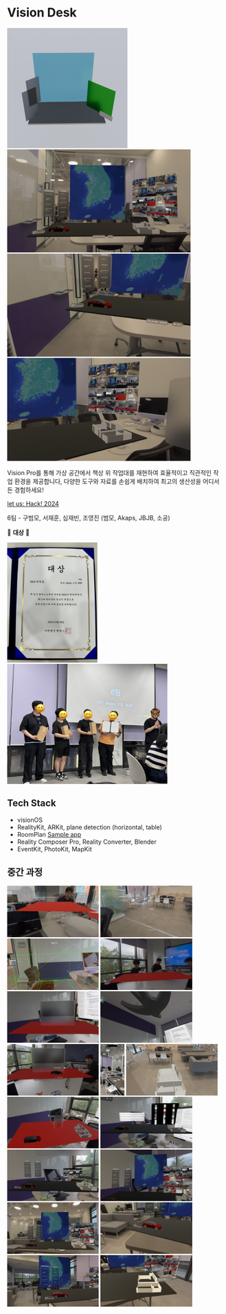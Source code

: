 # Vision Desk

<img src="./assets/AppIcon.png" height=280>



<img src="./assets/app-1.png" height=240>

<img src="./assets/app-2.png" height=240>

<img src="./assets/app-3.png" height=240>

Vision Pro를 통해 가상 공간에서 책상 위 작업대를 재현하여 효율적이고 직관적인 작업 환경을 제공합니다, 다양한 도구와 자료를 손쉽게 배치하여 최고의 생산성을 어디서든 경험하세요!



 [let us: Hack! 2024](https://letusgo2024-summer.vercel.app)

6팀 - 구범모, 서재훈, 심재빈, 조영진 (범모, Akaps, JBJB, 소공)

🏅 __대상__ 🥇

<img src="./assets/img_0.jpg" height=280><img src="./assets/img_1.jpg" height=280>



## Tech Stack

- visionOS
- RealityKit, ARKit, plane detection (horizontal, table)
- RoomPlan [Sample app](https://developer.apple.com/documentation/roomplan/create_a_3d_model_of_an_interior_room_by_guiding_the_user_through_an_ar_experience)
- Reality Composer Pro, Reality Converter, Blender
- EventKit, PhotoKit, MapKit



## 중간 과정

<img src="./assets/process-1.png" height=120>
<img src="./assets/process-2.png" height=120>
<img src="./assets/process-3.png" height=120>
<img src="./assets/process-4.png" height=120>
<img src="./assets/process-5.png" height=120>
<img src="./assets/process-6.png" height=120>
<img src="./assets/process-7.png" height=120>
<img src="./assets/process-8.jpg" height=120>
<img src="./assets/process-9.png" height=120>
<img src="./assets/process-10.png" height=120>
<img src="./assets/process-11.png" height=120>
<img src="./assets/process-12.png" height=120>
<img src="./assets/process-13.png" height=120>
<img src="./assets/process-14.png" height=120>
<img src="./assets/process-15.png" height=120>
<img src="./assets/process-16.png" height=120>
<img src="./assets/process-17.png" height=120>

